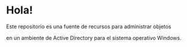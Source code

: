 <h1>Hola!</h1>
<title>"Repo de recursos PowerShell" </title>
<p>Este repositorio es una fuente de recursos para administrar objetos </p>
<p>en un ambiente de Active Directory para el sistema operativo Windows.</p>
